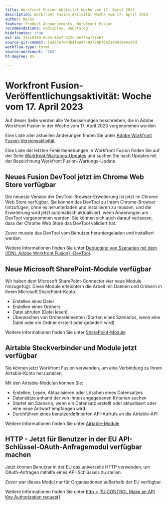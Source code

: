 ```yaml
---
title: Workfront Fusion-Aktivität Woche vom 17. April 2023
description: Workfront Fusion-Aktivität Woche vom 17. April 2023
author: Becky
feature: Product Announcements, Workfront Fusion
recommendations: noDisplay, noCatalog
hidefromtoc: true
exl-id: 33ec6369-6c2e-4847-822c-9ef76af71467
source-git-commit: 1a42567e93b4fae67c92720b7642186919e4c93d
workflow-type: tm+mt
source-wordcount: '352'
ht-degree: 0%

---
```


# Workfront Fusion-Veröffentlichungsaktivität: Woche vom 17. April 2023

Auf dieser Seite werden alle Verbesserungen beschrieben, die in Adobe Workfront Fusion in der Woche vom 17. April 2023 vorgenommen wurden

Eine Liste aller aktuellen Änderungen finden Sie unter [Adobe Workfront Fusion-Versionsaktivität](/help/workfront-fusion/fusion-product-releases/fusion-release-activity.md).

Eine Liste der letzten Fehlerbehebungen in Workfront Fusion finden Sie auf der Seite [Workfront-Wartungs-Updates](https://experienceleague.adobe.com/docs/workfront-known-issues/releases/current-updates.html) und suchen Sie nach Updates mit der Bezeichnung Workfront Fusion-Wartungs-Update.

## Neues Fusion DevTool jetzt im Chrome Web Store verfügbar

Die neueste Version der DevTool-Browser-Erweiterung ist jetzt im Chrome Web Store verfügbar. Sie können das DevTool zu Ihrem Chrome-Browser hinzufügen, ohne es herunterladen und installieren zu müssen, und die Erweiterung wird jetzt automatisch aktualisiert, wenn Änderungen am DevTool vorgenommen werden. Sie können sich auch darauf verlassen, dass der Chrome Web Store das DevTool validiert hat.

Zuvor musste das DevTool vom Benutzer heruntergeladen und installiert werden.

Weitere Informationen finden Sie unter [Debugging von Szenarien mit dem  [!DNL Adobe Workfront Fusion] -DevTool](/help/workfront-fusion/manage-scenarios/debug-a-scenario.md).

## Neue Microsoft SharePoint-Module verfügbar

Wir haben dem Microsoft SharePoint-Connector vier neue Module hinzugefügt. Diese Module erleichtern die Arbeit mit Dateien und Ordnern in Ihrem Microsoft SharePoint-Konto.

* Erstellen einer Datei
* Erstellen eines Ordners
* Datei abrufen (Datei lesen)
* Überwachen von Ordnerelementen (Starten eines Szenarios, wenn eine Datei oder ein Ordner erstellt oder geändert wird)

Weitere Informationen finden Sie unter [SharePoint-Module](/help/workfront-fusion/references/apps-and-modules/third-party-connectors/sharepoint-modules.md)

## Airtable Steckverbinder und Module jetzt verfügbar

Sie können jetzt Workfront Fusion verwenden, um eine Verbindung zu Ihrem Airtable-Konto herzustellen.

Mit den Airtable-Modulen können Sie:

* Erstellen, Lesen, Aktualisieren oder Löschen eines Datensatzes
* Datensätze anhand der von Ihnen angegebenen Kriterien suchen
* Startet ein Szenario, wenn ein Datensatz erstellt oder aktualisiert oder eine neue Antwort empfangen wird
* Durchführen eines benutzerdefinierten API-Aufrufs an die Airtable-API

Weitere Informationen finden Sie unter [Airtable-Module](/help/workfront-fusion/references/apps-and-modules/third-party-connectors/airtable-modules.md)

## HTTP - Jetzt für Benutzer in der EU API-Schlüssel-OAuth-Anfragemodul verfügbar machen

Jetzt können Benutzer in der EU das universelle HTTP verwenden, um OAuth-Anfragen mithilfe eines API-Schlüssels zu stellen.

Zuvor war dieses Modul nur für Organisationen außerhalb der EU verfügbar.

Weitere Informationen finden Sie unter [http > [!UICONTROL Make an API Key Authorization request]](/help/workfront-fusion/references/apps-and-modules/universal-connectors/http-module-make-an-api-key-auth-request.md)

